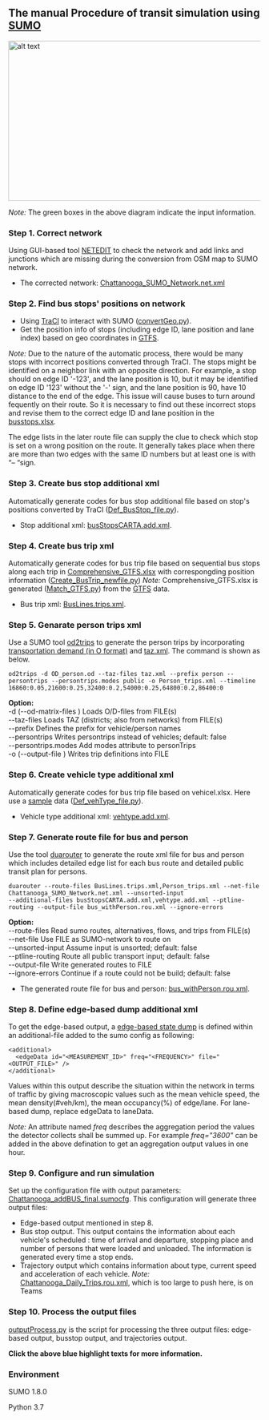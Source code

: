 ## The manual Procedure of transit simulation using [SUMO](https://sumo.dlr.de/docs/index.html)



<img src="https://github.com/hdemma/transit-simulator/blob/master/manual_files/images/ChattanoogaSUMO.png" alt="alt text" width="550" height="320">

*Note:* The green boxes in the above diagram indicate the input information.

### Step 1. Correct network

Using GUI-based tool [NETEDIT](https://sumo.dlr.de/docs/netedit.html) to check the network and add links and junctions which are missing during the conversion from OSM map to SUMO network.
* The corrected network: [Chattanooga_SUMO_Network.net.xml](https://github.com/hdemma/transit-simulator/tree/master/manual_files/SUMO_simulation/Chattanooga_SUMO_Network.net.zip)

### Step 2. Find bus stops' positions on network 

* Using [TraCI](https://sumo.dlr.de/docs/TraCI.html) to interact with SUMO ([convertGeo.py](https://github.com/smarttransit-ai/transit-simulator/blob/master/manual_files/codes/convertGeo.py)).
* Get the position info of stops (including edge ID, lane position and lane index) based on geo coordinates in [GTFS](https://github.com/smarttransit-ai/transit-energy-dashboard/blob/master/app/data/raw/GTFS/gtfs_may_2020/stops.txt).

*Note:* Due to the nature of the automatic process, there would be many stops with incorrect positions converted through TraCI. The stops might be identified on a neighbor link with an opposite direction. For example, a stop should on edge ID '-123', and the lane position is 10, but it may be identified on edge ID '123' without the '-' sign, and the lane position is 90, have 10 distance to the end of the edge. This issue will cause buses to turn around fequently on their route. So it is necessary to find out these incorrect stops and revise them to the correct edge ID and lane position in the [busstops.xlsx](https://github.com/hdemma/transit-simulator/blob/master/manual_files/data/busstops.xlsx). 

The edge lists in the later route file can supply the clue to check which stop is set on a wrong position on the route. It generally takes place when there are more than two edges with the same ID numbers but at least one is with “– “sign. 

### Step 3. Create bus stop additional xml
Automatically generate codes for bus stop additional file based on stop's positions converted by TraCI ([Def_BusStop_file.py](https://github.com/smarttransit-ai/transit-simulator/blob/master/manual_files/codes/Def_BusStop_file.py)).
* Stop additional xml: [busStopsCARTA.add.xml](https://github.com/hdemma/transit-simulator/blob/master/manual_files/SUMO_simulation/busStopsCARTA.add.xml).
### Step 4. Create bus trip xml
Automatically generate codes for bus trip file based on sequential bus stops along each trip in [Comprehensive_GTFS.xlsx](https://github.com/smarttransit-ai/transit-simulator/blob/master/manual_files/data/Comprehensive_GTFS.xlsx) with correspongding position information ([Create_BusTrip_newfile.py](https://github.com/smarttransit-ai/transit-simulator/blob/master/manual_files/codes/Create_BusTrip_newfile.py))
*Note:* Comprehensive_GTFS.xlsx is generated ([Match_GTFS.py](https://github.com/smarttransit-ai/transit-simulator/blob/master/manual_files/codes/Match_GTFS.py)) from the [GTFS](https://github.com/smarttransit-ai/transit-energy-dashboard/tree/master/app/data/raw/GTFS/gtfs_may_2020) data.

* Bus trip xml: [BusLines.trips.xml](https://github.com/hdemma/transit-simulator/blob/master/manual_files/SUMO_simulation/BusLines.trips.xml).

### Step 5. Genarate person trips xml
Use a SUMO tool [od2trips](https://sumo.dlr.de/docs/Demand/Importing_O/D_Matrices.html) to generate the person trips by incorporating [transportation demand (in O format)](https://github.com/smarttransit-ai/transit-simulator/blob/master/manual_files/SUMO_simulation/OD_person.od) and [taz.xml](https://github.com/smarttransit-ai/transit-simulator/blob/master/manual_files/SUMO_simulation/taz.xml). The command is shown as below.
```
od2trips -d OD_person.od --taz-files taz.xml --prefix person --persontrips --persontrips.modes public -o Person_trips.xml --timeline 16860:0.05,21600:0.25,32400:0.2,54000:0.25,64800:0.2,86400:0
```
**Option:**\
-d <FILE> (--od-matrix-files <FILE>)	Loads O/D-files from FILE(s)\
--taz-files <FILE>	Loads TAZ (districts; also from networks) from FILE(s)\
--prefix <STRING>	Defines the prefix for vehicle/person names\
--persontrips <BOOL>	Writes persontrips instead of vehicles; default: false\
--persontrips.modes	Add modes attribute to personTrips\
-o <FILE> (--output-file <FILE>)	Writes trip definitions into FILE

### Step 6. Create vehicle type additional xml
Automatically generate codes for bus trip file based on vehicel.xlsx. Here use a [sample](https://github.com/smarttransit-ai/transit-simulator/blob/master/manual_files/data/BUS_type.xlsx) data ([Def_vehType_file.py](https://github.com/smarttransit-ai/transit-simulator/blob/master/manual_files/codes/Def_vehType_file.py)).
* Vehicle type additional xml: [vehtype.add.xml](https://github.com/smarttransit-ai/transit-simulator/blob/master/manual_files/SUMO_simulation/vehtype.add.xml).

### Step 7. Generate route file for bus and person
Use the tool [duarouter](https://sumo.dlr.de/docs/duarouter.html) to generate the route xml file for bus and person which includes detailed edge list for each bus route and detailed public transit plan for persons.
```
duarouter --route-files BusLines.trips.xml,Person_trips.xml --net-file Chattanooga_SUMO_Network.net.xml --unsorted-input 
--additional-files busStopsCARTA.add.xml,vehtype.add.xml --ptline-routing --output-file bus_withPerson.rou.xml --ignore-errors
```
**Option:**\
--route-files <FILE>	Read sumo routes, alternatives, flows, and trips from FILE(s)\
--net-file <FILE>	Use FILE as SUMO-network to route on\
--unsorted-input <BOOL>	Assume input is unsorted; default: false\
--ptline-routing <BOOL>	Route all public transport input; default: false\
--output-file <FILE>	Write generated routes to FILE\
--ignore-errors <BOOL>	Continue if a route could not be build; default: false

* The generated route file for bus and person: [bus_withPerson.rou.xml](https://github.com/smarttransit-ai/transit-simulator/blob/master/manual_files/SUMO_simulation/bus_withPerson.rou.rar).

### Step 8. Define edge-based dump additional xml
To get the edge-based output, a [edge-based state dump](https://sumo.dlr.de/docs/Simulation/Output/Lane-_or_Edge-based_Traffic_Measures.html) is defined within an additional-file added to the sumo config as following:
```
<additional>
  <edgeData id="<MEASUREMENT_ID>" freq="<FREQUENCY>" file="<OUTPUT_FILE>" />
</additional>
```
Values within this output describe the situation within the network in terms of traffic by giving macroscopic values such as the mean vehicle speed, the mean density(#veh/km), the mean occupancy(%) of edge/lane. For lane-based dump, replace edgeData to laneData.

*Note:* An attribute named *freq* describes the aggregation period the values the detector collects shall be summed up. For example *freq="3600"* can be added in the above defination to get an aggregation output values in one hour.

### Step 9. Configure and run simulation
Set up the configuration file with output parameters: [Chattanooga_addBUS_final.sumocfg](https://github.com/smarttransit-ai/transit-simulator/blob/master/manual_files/SUMO_simulation/Chattanooga_addBUS_final.sumocfg).
This configuration will generate three output files:

* Edge-based output mentioned in step 8.
* Bus stop output. This output contains the information about each vehicle's scheduled <stop>: time of arrival and departure, stopping place and number of persons that were loaded and unloaded. The information is generated every time a stop ends.
* Trajectory output which contains information about type, current speed and acceleration of each vehicle.
*Note:* [Chattanooga_Daily_Trips.rou.xml](https://vanderbilt365.sharepoint.com/sites/TransitHub/Shared%20Documents/simulation/SUMO_simulation), which is too large to push here, is on Teams
### Step 10. Process the output files
[outputProcess.py](https://github.com/smarttransit-ai/transit-simulator/blob/master/manual_files/codes/outputProcess.py) is the script for processing the three output files: edge-based output, busstop output, and trajectories output. 

**Click the above blue highlight texts for more information.**

### Environment
SUMO 1.8.0

Python 3.7

